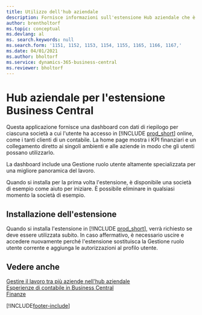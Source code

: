 ```yaml
---
title: Utilizzo dell'hub aziendale
description: Fornisce informazioni sull'estensione Hub aziendale che è possibile utilizzare per gestire il lavoro in più società in Business Central.
author: brentholtorf
ms.topic: conceptual
ms.devlang: al
ms. search.keywords: null
ms.search.form: '1151, 1152, 1153, 1154, 1155, 1165, 1166, 1167,'
ms.date: 04/01/2021
ms.author: bholtorf
ms.service: dynamics-365-business-central
ms.reviewer: bholtorf
---
```

# Hub aziendale per l'estensione Business Central

Questa applicazione fornisce una dashboard con dati di riepilogo per ciascuna società a cui l'utente ha accesso in [!INCLUDE [prod_short](includes/prod_short.md)] online, come i tanti clienti di un contabile. La home page mostra i KPI finanziari e un collegamento diretto ai singoli ambienti e alle aziende in modo che gli utenti possano utilizzarlo.

La dashboard include una Gestione ruolo utente altamente specializzata per una migliore panoramica del lavoro.

Quando si installa per la prima volta l'estensione, è disponibile una società di esempio come aiuto per iniziare. È possibile eliminare in qualsiasi momento la società di esempio.

## Installazione dell'estensione

Quando si installa l'estensione in [!INCLUDE [prod_short](includes/prod_short.md)], verrà richiesto se deve essere utilizzata subito. In caso affermativo, è necessario uscire e accedere nuovamente perché l'estensione sostituisca la Gestione ruolo utente corrente e aggiunga le autorizzazioni al profilo utente.

## Vedere anche

[Gestire il lavoro tra più aziende nell'hub aziendale](company-hub.md)  
[Esperienze di contabile in Business Central](finance-accounting.md)  
[Finanze](finance.md)  

[!INCLUDE[footer-include](includes/footer-banner.md)]
